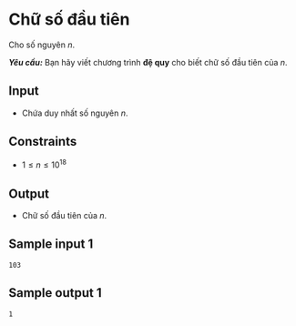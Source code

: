 # Chữ số đầu tiên

Cho số nguyên $n$.

***Yêu cầu:*** Bạn hãy viết chương trình **đệ quy** cho biết chữ số đầu tiên của $n$.

## Input

- Chứa duy nhất số nguyên $n$.

## Constraints

- $1 \le n \le 10^{18}$

## Output

- Chữ số đầu tiên của $n$.

## Sample input 1

```
103
```

## Sample output 1

```
1
```


